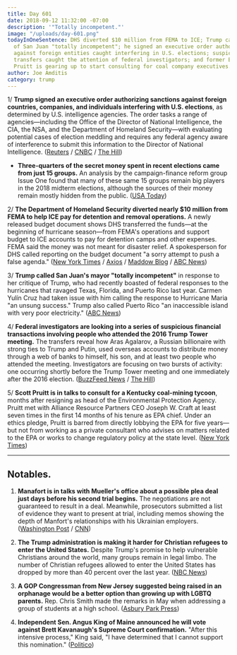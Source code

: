 ```yaml
---
title: Day 601
date: 2018-09-12 11:32:00 -07:00
description: '"Totally incompetent."'
image: "/uploads/day-601.png"
todayInOneSentence: DHS diverted $10 million from FEMA to ICE; Trump called the mayor
  of San Juan "totally incompetent"; he signed an executive order authorizing sanctions
  against foreign entities caught interfering in U.S. elections; suspicious money
  transfers caught the attention of federal investigators; and former EPA head Scott
  Pruitt is gearing up to start consulting for coal company executives.
author: Joe Amditis
category: trump
---
```


1/ **Trump signed an executive order authorizing sanctions against foreign countries, companies, and individuals interfering with U.S. elections**, as determined by U.S. intelligence agencies. The order tasks a range of agencies—including the Office of the Director of National Intelligence, the CIA, the NSA, and the Department of Homeland Security—with evaluating potential cases of election meddling and requires any federal agency aware of interference to submit this information to the Director of National Intelligence. ([Reuters](https://www.reuters.com/article/us-usa-cyber-election-exclusive/exclusive-trump-to-target-foreign-meddling-in-u-s-elections-with-sanctions-order-sources-idUSKCN1LR2IO) / [CNBC](https://www.cnbc.com/2018/09/12/trump-authorizes-broad-sanctions-on-future-election-interference.html) / [The Hill](http://thehill.com/policy/cybersecurity/406290-trump-authorizes-sanctions-against-foreign-governments-that-interfere-in))

* **Three-quarters of the secret money spent in recent elections came from just 15 groups.** An analysis by the campaign-finance reform group Issue One found that many of these same 15 groups remain big players in the 2018 midterm elections, although the sources of their money remain mostly hidden from the public. ([USA Today](https://www.usatoday.com/story/news/politics/elections/2018/09/12/three-quarters-secret-political-money-comes-15-groups/1272183002/))

2/ **The Department of Homeland Security diverted nearly $10 million from FEMA to help ICE pay for detention and removal operations.** A newly released budget document shows DHS transferred the funds—at the beginning of hurricane season—from FEMA's operations and support budget to ICE accounts to pay for detention camps and other expenses. FEMA said the money was not meant for disaster relief. A spokesperson for DHS called reporting on the budget document "a sorry attempt to push a false agenda." ([New York Times](https://www.nytimes.com/2018/09/12/us/politics/fema-ice-immigration-detention.html) / [Axios](https://www.axios.com/trump-transfer-almost-10k-from-fema-budget-to-ice--c6023a2f-5778-4c6d-992e-3f6da13bce25.html) / [Maddow Blog](https://twitter.com/MaddowBlog/status/1039683959398060032) / [ABC News](https://abcnews.go.com/Politics/merkley-accuses-dhs-scandal-taking-funds-fema-fact/story?id=57770237))

3/ **Trump called San Juan's mayor "totally incompetent"** in response to her critique of Trump, who had recently boasted of federal responses to the hurricanes that ravaged Texas, Florida, and Puerto Rico last year. Carmen Yulín Cruz had taken issue with him calling the response to Hurricane Maria "an unsung success." Trump also called Puerto Rico "an inaccessible island with very poor electricity." ([ABC News](https://abcnews.go.com/Politics/president-trump-calls-san-juan-mayor-totally-incompetent/story?id=57767633))

4/ **Federal investigators are looking into a series of suspicious financial transactions involving people who attended the 2016 Trump Tower meeting.** The transfers reveal how Aras Agalarov, a Russian billionaire with strong ties to Trump and Putin, used overseas accounts to distribute money through a web of banks to himself, his son, and at least two people who attended the meeting. Investigators are focusing on two bursts of activity: one occurring shortly before the Trump Tower meeting and one immediately after the 2016 election. ([BuzzFeed News](https://www.buzzfeednews.com/article/anthonycormier/trump-tower-meeting-suspicious-transactions-agalarov) / [The Hill](http://thehill.com/blogs/blog-briefing-room/news/406252-investigators-looking-at-suspicious-money-transfers-after-trump))

5/ **Scott Pruitt is in talks to consult for a Kentucky coal-mining tycoon**, months after resigning as head of the Environmental Protection Agency. Pruitt met with Alliance Resource Partners CEO Joseph W. Craft at least seven times in the first 14 months of his tenure as EPA chief. Under an ethics pledge, Pruitt is barred from directly lobbying the EPA for five years—but not from working as a private consultant who advises on matters related to the EPA or works to change regulatory policy at the state level. ([New York Times](https://www.nytimes.com/2018/09/12/climate/pruitt-coal-consulting.html))

---

## Notables.

1. **Manafort is in talks with Mueller's office about a possible plea deal just days before his second trial begins.** The negotiations are not guaranteed to result in a deal. Meanwhile, prosecutors submitted a list of evidence they want to present at trial, including memos showing the depth of Manfort's relationships with his Ukrainian employers. ([Washington Post](https://www.washingtonpost.com/politics/manafort-in-talks-with-prosecutors-about-possible-plea-according-to-people-familiar-with-the-discussions/2018/09/11/5b98b64c-b60e-11e8-a7b5-adaaa5b2a57f_story.html?utm_term=.a9d9ccf30cbf) / [CNN](https://www.cnn.com/2018/09/12/politics/mueller-team-continues-prep-for-manafort-trial/index.html))

2. **The Trump administration is making it harder for Christian refugees to enter the United States.** Despite Trump's promise to help vulnerable Christians around the world, many groups remain in legal limbo. The number of Christian refugees allowed to enter the United States has dropped by more than 40 percent over the last year. ([NBC News](https://www.nbcnews.com/politics/immigration/despite-trump-s-promise-protect-them-christian-refugees-struggle-enter-n908501))

3. **A GOP Congressman from New Jersey suggested being raised in an orphanage would be a better option than growing up with LGBTQ parents.** Rep. Chris Smith made the remarks in May when addressing a group of students at a high school. ([Asbury Park Press](https://www.app.com/story/news/local/lgbtq/2018/09/12/chris-smith-congress-new-jersey-gay-adoption-lgbtq-colts-neck/1279566002/))

4. **Independent Sen. Angus King of Maine announced he will vote against Brett Kavanaugh's Supreme Court confirmation.** "After this intensive process," King said, "I have determined that I cannot support this nomination."  ([Politico](https://www.politico.com/story/2018/09/12/brett-kavanaugh-confirmation-angus-king-817434))
